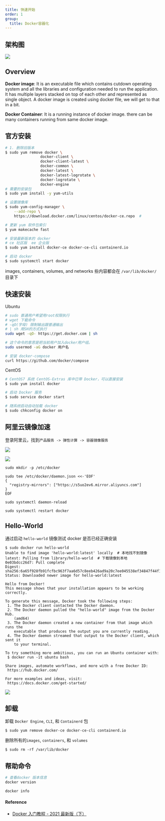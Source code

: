 ```yaml
---
title: 快速开始
order: 1
group:
  title: Docker容器化
---
```


## 架构图

![](https://cy-picgo.oss-cn-hangzhou.aliyuncs.com/docker-architecture.svg)

## Overview

**Docker image**: It is an executable file which contains cutdown operating system and all the libraries and configuration needed to run the application. It has multiple layers stacked on top of each other and represented as single object. A docker image is created using docker file, we will get to that in a bit.

**Docker Container**: It is a running instance of docker image. there can be many containers running from same docker image.

## 官方安装

```bash
# 1. 删除旧版本
$ sudo yum remove docker \
                docker-client \
                docker-client-latest \
                docker-common \
                docker-latest \
                docker-latest-logrotate \
                docker-logrotate \
                docker-engine
# 需要的安装包
$ sudo yum install -y yum-utils

# 设置镜像库
$ sudo yum-config-manager \
    --add-repo \
    https://download.docker.com/linux/centos/docker-ce.repo  #

# 更新 yum 软件包索引
$ yum makecache fast

# 安装最新版本的 docker
# ce 社区版  ee 企业版
$ sudo yum install docker-ce docker-ce-cli containerd.io

# 启动 docker
$ sudo systemctl start docker
```

images, containers, volumes, and networks 些内容都会在 `/var/lib/docker/`目录下

## 快速安装

Ubuntu

```bash
# sudo 普通用户希望用root权限执行
# wget 下载命令
# -qO(字母) 限制输出跟普通输出
# | sh 用SH的方式执行
sudo wget -qO- https://get.docker.com | sh

# 这个命令的意思是把当前用户加入docker用户组。
sudo usermod -aG docker 用户名

# 安装 docker-compose
curl https://github.com/docker/compose
```

CentOS

```bash
# CentOS7 系统 CentOS-Extras 库中已带 Docker，可以直接安装
$ sudo yum install docker

# 启动 Docker 服务
$ sudo service docker start

# 随系统启动自动加载 docker
$ sudo chkconfig docker on
```

## 阿里云镜像加速

登录阿里云，找到`产品服务 -> 弹性计算 -> 容器镜像服务`

![](https://cy-picgo.oss-cn-hangzhou.aliyuncs.com/WX20200528-172406@2x.png)

![](https://cy-picgo.oss-cn-hangzhou.aliyuncs.com/WX20200528-173239@2x.png)

```shell
sudo mkdir -p /etc/docker

sudo tee /etc/docker/daemon.json <<-'EOF'
{
  "registry-mirrors": ["https://s5uo2ev6.mirror.aliyuncs.com"]
}
EOF

sudo systemctl daemon-reload

sudo systemctl restart docker
```

## Hello-World

通过启动 `hello-world` 镜像测试 docker 是否已经正确安装

```shell
$ sudo docker run hello-world
Unable to find image 'hello-world:latest' locally  # 本地找不到镜像
latest: Pulling from library/hello-world  # 下载镜像到本地
0e03bdcc26d7: Pull complete
Digest: sha256:6a65f928fb91fcfbc963f7aa6d57c8eeb426ad9a20c7ee045538ef34847f44f1
Status: Downloaded newer image for hello-world:latest

Hello from Docker!
This message shows that your installation appears to be working correctly.

To generate this message, Docker took the following steps:
 1. The Docker client contacted the Docker daemon.
 2. The Docker daemon pulled the "hello-world" image from the Docker Hub.
    (amd64)
 3. The Docker daemon created a new container from that image which runs the
    executable that produces the output you are currently reading.
 4. The Docker daemon streamed that output to the Docker client, which sent it
    to your terminal.

To try something more ambitious, you can run an Ubuntu container with:
 $ docker run -it ubuntu bash

Share images, automate workflows, and more with a free Docker ID:
 https://hub.docker.com/

For more examples and ideas, visit:
 https://docs.docker.com/get-started/
```

![](https://cy-picgo.oss-cn-hangzhou.aliyuncs.com/docker-run.svg)

## 卸载

卸载 `Docker Engine`, `CLI`, 和 `Containerd` 包

```shell
$ sudo yum remove docker-ce docker-ce-cli containerd.io
```

删除所有的`images`, `containers`, 和 `volumes`

```shell
$ sudo rm -rf /var/lib/docker
```

## 帮助命令

```bash
# 查看docker 版本信息
docker version

docker info
```

#### Reference

- [Docker 入门教程 - 2021 最新版（下）](https://mp.weixin.qq.com/s/6Q0y3UBn1XeO9LBDAYE0mA)
